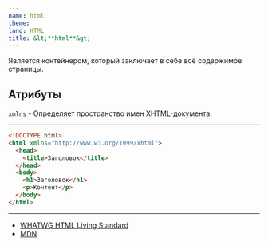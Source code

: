 ```yaml
---
name: html
theme:
lang: HTML
title: &lt;**html**&gt;
---
```


Является контейнером, который заключает в себе всё содержимое страницы.

## Атрибуты

`xmlns` - Определяет пространство имен XHTML-документа.

---

```html
<!DOCTYPE html>
<html xmlns="http://www.w3.org/1999/xhtml">
  <head>
    <title>Заголовок</title>
  </head>
  <body>
    <h1>Заголовок</h1>
    <p>Контент</p>
  </body>
</html>
```

---

- [WHATWG HTML Living Standard](https://html.spec.whatwg.org/multipage/semantics.html#the-html-element)
- [MDN](https://developer.mozilla.org/ru/docs/Web/HTML/Element/html)

